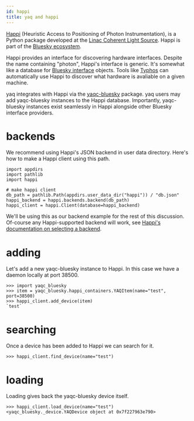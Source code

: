 ```yaml
---
id: happi
title: yaq and happi
---
```


[Happi](https://github.com/pcdshub/happi) (Heuristic Access to Positioning of Photon Instrumentation), is a Python package developed at the [Linac Coherent Light Source](https://lcls.slac.stanford.edu/).
Happi is part of the [Bluesky ecosystem](https://blueskyproject.io/).

Happi provides an interface for discovering hardware interfaces.
Despite the name containing "photon", Happi's interface is generic.
It's somewhat like a database for [Bluesky interface](https://blueskyproject.io/bluesky/hardware.html) objects.
Tools like [Typhos](https://github.com/pcdshub/typhos) can automatically use Happi to discover what hardware is avaliable on a given machine.

yaq integrates with Happi via the [yaqc-bluesky](https://github.com/bluesky/yaqc-bluesky) package.
yaq users may add yaqc-bluesky instances to the Happi database.
Importantly, yaqc-bluesky instances exist seamlessly in Happi alongside other Bluesky interface providers.

# backends

We recommend using Happi's JSON backend in user data directory.
Here's how to make a Happi client using this path.

```
import appdirs
import pathlib
import happi

# make happi client
db_path = pathlib.Path(appdirs.user_data_dir("happi")) / "db.json"
happi_backend = happi.backends.backend(db_path)
happi_client = happi.Client(database=happi_backend)
```

We'll be using this as our backend example for the rest of this discussion.
Of-course any Happi-supported backend will work, see [Happi's documentation on selecting a backend](https://pcdshub.github.io/happi/client.html#selecting-a-backend).

# adding

Let's add a new yaqc-bluesky instance to Happi.
In this case we have a daemon locally at port 38500.

```
>>> import yaqc_bluesky
>>> item = yaqc_bluesky.happi_containers.YAQItem(name="test", port=38500)
>>> happi_client.add_device(item)
`test`
```

# searching

Once a device has been added to Happi we can search for it.

```
>>> happi_client.find_device(name="test")
```

# loading

Loading gives back the yaqc-bluesky device itself.

```
>>> happi_client.load_device(name="test")
<yaqc_bluesky._device.YAQDevice object at 0x7f227963e790>
```